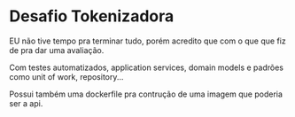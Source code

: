 # Desafio Tokenizadora

EU não tive tempo pra terminar tudo, porém acredito que com o que que fiz de pra dar uma avaliação.

Com testes automatizados, application services, domain models e padrões como unit of work, repository...

Possui também uma dockerfile pra contrução de uma imagem que poderia ser a api.
